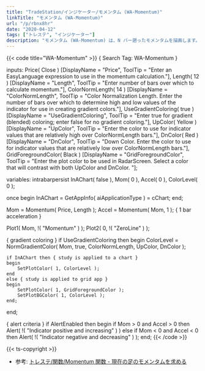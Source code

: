 ```yaml
---
title: "TradeStation/インジケーター/モメンタム (WA-Momentum)"
linkTitle: "モメンタム (WA-Momentum)"
url: "/p/rbnx8hr"
date: "2020-04-12"
tags: ["トレステ", "インジケーター"]
description: "モメンタム (WA-Momentum) は、N バー遡ったモメンタムを描画します。"
---
```


{{< code title="WA-Momentum" >}}
{ Search Tag: WA-Momentum }

inputs:
    Price( Close ) [DisplayName = "Price", ToolTip = 
     "Enter an EasyLanguage expression to use in the momentum calculation."],
    Length( 12 ) [DisplayName = "Length", ToolTip = 
     "Enter number of bars over which to calculate momentum."],
    ColorNormLength( 14 ) [DisplayName = "ColorNormLength", ToolTip = 
     "Color Normalization Length.  Enter the number of bars over which to determine high and low values of the indicator for use in creating gradient colors."],
    UseGradientColoring( true ) [DisplayName = "UseGradientColoring", ToolTip = 
     "Enter true for gradient (blended) coloring;  enter false for no gradient coloring."],
    UpColor( Yellow ) [DisplayName = "UpColor", ToolTip = 
     "Enter the color to use for indicator values that are relatively high over ColorNormLength bars."],
    DnColor( Red ) [DisplayName = "DnColor", ToolTip = 
     "Down Color.  Enter the color to use for indicator values that are relatively low over ColorNormLength bars."],
    GridForegroundColor( Black ) [DisplayName = "GridForegroundColor", ToolTip = 
     "Enter the plot color to be used in RadarScreen.  Select a color that will contrast with both UpColor and DnColor.  "];

variables:
    intrabarpersist InAChart( false ),
    Mom( 0 ),
    Accel( 0 ),
    ColorLevel( 0 );

once
begin
    InAChart = GetAppInfo( aiApplicationType ) = cChart;
end;

Mom = Momentum( Price, Length );
Accel = Momentum( Mom, 1 ); { 1 bar acceleration }

Plot1( Mom, !( "Momentum" ) );
Plot2( 0, !( "ZeroLine" ) );

{ gradient coloring }
if UseGradientColoring then
begin
    ColorLevel = NormGradientColor( Mom, true, ColorNormLength, UpColor, DnColor );

    if InAChart then { study is applied to a chart }
    begin
        SetPlotColor( 1, ColorLevel );
    end
    else { study is applied to grid app }
    begin
        SetPlotColor( 1, GridForegroundColor );
        SetPlotBGColor( 1, ColorLevel );
    end;
end;

{ alert criteria }
if AlertEnabled then
begin
    if Mom > 0 and Accel > 0 then
        Alert( !( "Indicator positive and increasing" ) )
    else if Mom < 0 and Accel < 0 then
        Alert( !( "Indicator negative and decreasing" ) );
end;
{{< /code >}}

{{< ts-copyright >}}

- 参考: [トレステ/関数/Momentum 関数 - 現在の足のモメンタムを求める](/p/xrap6ky)


